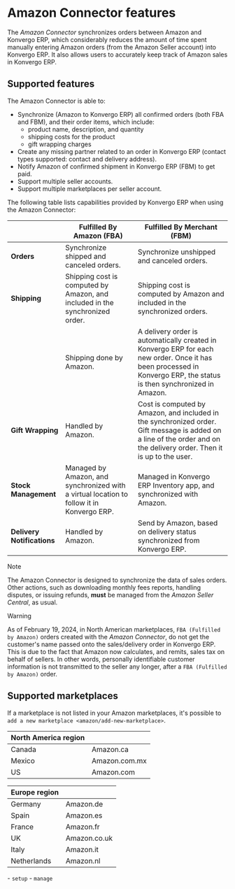 # Amazon Connector features

The *Amazon Connector* synchronizes orders between Amazon and Konvergo ERP,
which considerably reduces the amount of time spent manually entering
Amazon orders (from the Amazon Seller account) into Konvergo ERP. It also allows
users to accurately keep track of Amazon sales in Konvergo ERP.

## Supported features

The Amazon Connector is able to:

- Synchronize (Amazon to Konvergo ERP) all confirmed orders (both FBA and FBM),
  and their order items, which include:
  - product name, description, and quantity
  - shipping costs for the product
  - gift wrapping charges
- Create any missing partner related to an order in Konvergo ERP (contact types
  supported: contact and delivery address).
- Notify Amazon of confirmed shipment in Konvergo ERP (FBM) to get paid.
- Support multiple seller accounts.
- Support multiple marketplaces per seller account.

The following table lists capabilities provided by Konvergo ERP when using the
Amazon Connector:

|                            | Fulfilled By Amazon (FBA)                                                         | Fulfilled By Merchant (FBM)                                                                                                                                            |
|----------------------------|-----------------------------------------------------------------------------------|------------------------------------------------------------------------------------------------------------------------------------------------------------------------|
| **Orders**                 | Synchronize shipped and canceled orders.                                          | Synchronize unshipped and canceled orders.                                                                                                                             |
| **Shipping**               | Shipping cost is computed by Amazon, and included in the synchronized order.      | Shipping cost is computed by Amazon and included in the synchronized orders.                                                                                           |
|                            | Shipping done by Amazon.                                                          | A delivery order is automatically created in Konvergo ERP for each new order. Once it has been processed in Konvergo ERP, the status is then synchronized in Amazon.                   |
| **Gift Wrapping**          | Handled by Amazon.                                                                | Cost is computed by Amazon, and included in the synchronized order. Gift message is added on a line of the order and on the delivery order. Then it is up to the user. |
| **Stock Management**       | Managed by Amazon, and synchronized with a virtual location to follow it in Konvergo ERP. | Managed in Konvergo ERP Inventory app, and synchronized with Amazon.                                                                                                           |
| **Delivery Notifications** | Handled by Amazon.                                                                | Send by Amazon, based on delivery status synchronized from Konvergo ERP.                                                                                                       |

> [!NOTE]
> The Amazon Connector is designed to synchronize the data of sales
> orders. Other actions, such as downloading monthly fees reports,
> handling disputes, or issuing refunds, **must** be managed from the
> *Amazon Seller Central*, as usual.

> [!WARNING]
> As of February 19, 2024, in North American marketplaces,
> `FBA (Fulfilled by Amazon)` orders created with the *Amazon
> Connector*, do not get the customer's name passed onto the
> sales/delivery order in Konvergo ERP. This is due to the fact that Amazon now
> calculates, and remits, sales tax on behalf of sellers. In other
> words, personally identifiable customer information is not transmitted
> to the seller any longer, after a `FBA (Fulfilled by Amazon)` order.

## Supported marketplaces

If a marketplace is not listed in your Amazon marketplaces, it's
possible to `add a new
marketplace <amazon/add-new-marketplace>`.

| **North America region** |               |
|--------------------------|---------------|
| Canada                   | Amazon.ca     |
| Mexico                   | Amazon.com.mx |
| US                       | Amazon.com    |

| **Europe region** |              |
|-------------------|--------------|
| Germany           | Amazon.de    |
| Spain             | Amazon.es    |
| France            | Amazon.fr    |
| UK                | Amazon.co.uk |
| Italy             | Amazon.it    |
| Netherlands       | Amazon.nl    |

<div class="seealso">

\- `setup` - `manage`

</div>
